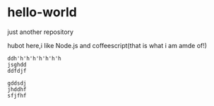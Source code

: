 # hello-world
just another repository

hubot here,i like Node.js and coffeescript(that is what i am amde of!)

```
ddh'h'h'h'h'h'h'h
jsghdd
ddfdjf
```

```
gddsdj
jhddhf
sfjfhf
```

